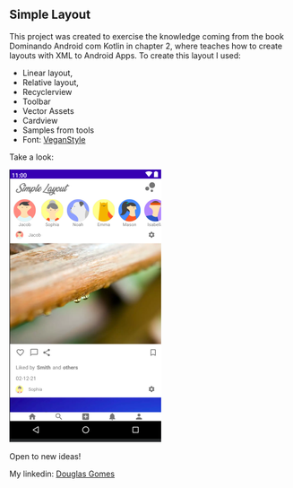 ## Simple Layout

This project was created to exercise the knowledge coming from the book Dominando Android com Kotlin in chapter 2, where teaches how to create layouts with XML to Android Apps. To create this layout I used:

 - Linear layout,
 - Relative layout,
 - Recyclerview
 - Toolbar
 - Vector Assets
 - Cardview
 - Samples from tools
 - Font: [VeganStyle](https://www.dafont.com/vegan-style.font)
 
 Take a look:
 
 ![simplelayoutimage](https://github.com/douguizilla/simplelayout/blob/master/screenshot/layout.png)

Open to new ideas!

My linkedin: [Douglas Gomes](https://www.linkedin.com/in/douglasgomesdepaula/)
